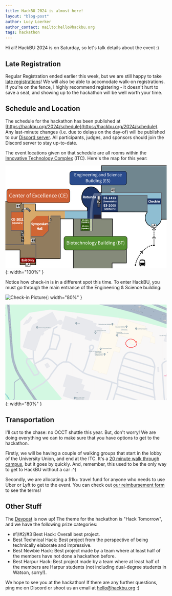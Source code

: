 ```yaml
---
title: HackBU 2024 is almost here!
layout: "blog-post"
author: Lucy Loerker
author_contact: mailto:hello@hackbu.org
tags: hackathon
---
```


Hi all! HackBU 2024 is on Saturday, so let's talk details about the event :)

<!--more-->

## Late Registration

Regular Registration ended earlier this week, but we are still happy to take [late registrations](https://forms.gle/s3Bi82F8LgXc1fj86)! We will also be able to accomodate walk-on registrations. If you're on the fence, I highly recommend registering - it doesn't hurt to save a seat, and showing up to the hackathon will be well worth your time.

## Schedule and Location

The schedule for the hackathon has been published at [https://hackbu.org/2024/schedule](https://hackbu.org/2024/schedule). Any last-minute changes (i.e. due to delays on the day-of) will be published to our [Discord server](/discord). All participants, judges, and sponsors should join the Discord server to stay up-to-date.

The event locations given on that schedule are all rooms within the [Innovative Technology Complex](https://goo.gl/maps/YvZFvfeiAe17bU5x5) (ITC). Here's the map for this year:

![ITC Map Preview](/img/blog/itc_map.png){: width="100%" }

Notice how check-in is in a different spot this time. To enter HackBU, you must go through the main entrance of the Engineering & Science building:

![Check-in Picture](/img/blog/checkin_photo.png){: width="80%" }

![Check-in Map](/img/blog/checkin_map.png){: width="80%" }

## Transportation

I'll cut to the chase: no OCCT shuttle this year. But, don't worry! We are doing everything we can to make sure that you have options to get to the hackathon.

Firstly, we will be having a couple of walking groups that start in the lobby of the University Union, and end at the ITC. It's a [20 minute walk through campus](https://maps.app.goo.gl/Eu9ZBKTst54WMidJ7), but it goes by quickly. And, remember, this used to be the only way to get to HackBU without a car :^)

Secondly, we are allocating a $1k+ travel fund for anyone who needs to use Uber or Lyft to get to the event. You can check out [our reimbursement form](https://forms.gle/4SnRseHa3J9Htq5t7) to see the terms!

## Other Stuff

The [Devpost](https://hackbu2024.devpost.com/) is now up! The theme for the hackathon is "Hack Tomorrow", and we have the following prize categories:

- #1/#2/#3 Best Hack: Overall best project.
- Best Technical Hack: Best project from the perspective of being technically elaborate and impressive.
- Best Newbie Hack: Best project made by a team where at least half of the members have not done a hackathon before.
- Best Harpur Hack: Best project made by a team where at least half of the members are Harpur students (not including dual-degree students in Watson, sorry!).

We hope to see you at the hackathon! If there are any further questions, ping me on Discord or shoot us an email at <a href="mailto:hello@hackbu.org">hello@hackbu.org</a> :)
